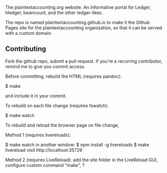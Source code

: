 The plaintextaccounting.org website.
An informative portal for Ledger, hledger, beancount, and the other ledger-likes.

The repo is named plaintextaccounting.github.io to make it the Github
Pages site for the plaintextaccounting organization, so that it can be
served with a custom domain.

Contributing
------------

Fork the github repo, submit a pull request.
If you're a recurring contributor, remind me to give you commit access.

Before committing, rebuild the HTML (requires pandoc):

$ make

and include it in your commit.

To rebuild on each file change (requires fswatch):

$ make watch

To rebuild and reload the browser page on file change,

Method 1 (requires livereloadx):

$ make watch
in another window:
$ npm install -g livereloadx
$ make livereload
visit http://localhost:35729

Method 2 (requires LiveReload):
add the site folder in the LiveReload GUI, configure custom command "make", ?
